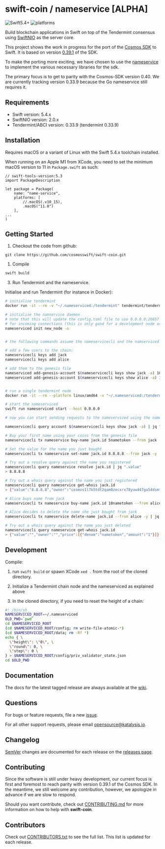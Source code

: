 # swift-coin / nameservice [ALPHA]

![Swift5.4+](https://img.shields.io/badge/Swift-5.4+-blue.svg)
![platforms](https://img.shields.io/badge/platforms-macOS%20%7C%20linux-orange.svg)

Build blockchain applications in Swift on top of the Tendermint consensus using [SwiftNIO](https://github.com/apple/swift-nio) as the server core.

This project shows the work in progress for the port of the [Cosmos SDK](https://github.com/cosmos/cosmos-sdk) to Swift. It is based on version [0.39.1](https://github.com/cosmos/cosmos-sdk/tree/v0.39.1) of the SDK.

To make the porting more exciting, we have chosen to use the [nameservice](https://github.com/cosmos/sdk-tutorials/tree/master/nameservice) to implement the various necessary libraries for the sdk.

The primary focus is to get to parity with the Cosmos-SDK version 0.40. We are currently tracking version 0.33.9 because the Go nameservice still requires it.

## Requirements
- Swift version: 5.4.x
- SwiftNIO version: 2.0.x
- Tendermint/ABCI version: 0.33.9 (tendermint 0.33.9)

## Installation

Requires macOS or a variant of Linux with the Swift 5.4.x toolchain installed.

When running on an Apple M1 from XCode, you need to set the minimum macOS version to 11 in `Package.swift` as such:
```
// swift-tools-version:5.3
import PackageDescription

let package = Package(
    name: "name-service",
    platforms: [
        //.macOS(.v10_15),
        .macOS("11.0")
    ],
...
)
```

## Getting Started

1. Checkout the code from github:
```
git clone https://github.com/cosmosswift/swift-coin.git
```

1. Compile

```bash
swift build
```

3. Run Tendermint and the nameservice. 

Initialise and run Tendermint (for instance in Docker):
```bash
# initialise tendermint
docker run -it --rm -v "~/.nameserviced:/tendermint" tendermint/tendermint:v0.34.0 init

# initialise the namservice daemon
# note that this will update the config.toml file to use 0.0.0.0:26657 instead of 127.0.0.1:26657
# for incoming connections (this is only good for a development node or one where tendermint is running in docker)
nameserviced init new_node -o


# the following commands assume the nameservicecli and the namserviced are in your $PATH

# add a few users to the chain:
nameservicecli keys add jack
nameservicecli keys add alice

# add them to the genesis file
nameserviced add-genesis-account $(nameservicecli keys show jack -a) 1000nametoken,100000000stake
nameserviced add-genesis-account $(nameservicecli keys show alice -a) 1000nametoken,100000000stake


# run a single tendermint node
docker run -it --rm --platform linux/amd64 -v "~/.nameserviced:/tendermint" -p "26656-26657:26656-26657"  tendermint/tendermint:v0.34.0 node --proxy_app="tcp://host.docker.internal:26658"

# start the nameserviced
swift run nameserviced start --host 0.0.0.0

# now you can start sending requests to the nameserviced using the nameservicecli

nameservicecli query account $(nameservicecli keys show jack -a) | jq ".value.coins[0]"

# Buy your first name using your coins from the genesis file
nameservicecli tx nameservice buy-name jack.id 5nametoken --from jack -y | jq ".txhash" |  xargs $(sleep 6) nameservicecli query tx

# Set the value for the name you just bought
nameservicecli tx nameservice set-name jack.id 8.8.8.8 --from jack -y | jq ".txhash" |  xargs $(sleep 6) nameservicecli q tx

# Try out a resolve query against the name you registered
nameservicecli query nameservice resolve jack.id | jq ".value"
> 8.8.8.8

# Try out a whois query against the name you just registered
nameservicecli query nameservice get-whois jack.id
> {"value":"8.8.8.8","owner":"cosmos1l7k5tdt2qam0zecxrx78yuw447ga54dsmtpk2s","price":[{"denom":"nametoken","amount":"5"}]}

# Alice buys name from jack
nameservicecli tx nameservice buy-name jack.id 10nametoken --from alice -y | jq ".txhash" |  xargs $(sleep 6) nameservicecli q tx

# Alice decides to delete the name she just bought from jack
nameservicecli tx nameservice delete-name jack.id --from alice -y | jq ".txhash" |  xargs $(sleep 6) nameservicecli q tx

# Try out a whois query against the name you just deleted
nameservicecli query nameservice get-whois jack.id
> {"value":"","owner":"","price":[{"denom":"nametoken","amount":"1"}]}
```

## Development

Compile:

1. run `swift build` or spawn XCode `xed .` from the root of the cloned directory.

2. Initialize a Tendermint chain node and the nameserviced as explained above

3. In the cloned directory, if you need to reset the height of a chain:
```sh
#! /bin/sh
NAMESERVICED_ROOT=~/.nameserviced
OLD_PWD=`pwd`
cd $NAMESERVICED_ROOT
(cd $NAMESERVICED_ROOT/config; rm write-file-atomic-*)
(cd $NAMESERVICED_ROOT/data; rm -Rf *)
echo { \
  \"height\": \"0\", \
  \"round\": 0, \
  \"step\": 0 \
} > $NAMESERVICED_ROOT/config/priv_validator_state.json
cd $OLD_PWD
```


## Documentation

The docs for the latest tagged release are always available at the [wiki](https://github.com/CosmosSwift/swift-coin/wiki).

## Questions

For bugs or feature requests, file a new [issue](https://github.com/cosmosswift/swift-coin/issues).

For all other support requests, please email [opensource@katalysis.io](mailto:opensource@katalysis.io).

## Changelog

[SemVer](https://semver.org/) changes are documented for each release on the [releases page](https://github.com/cosmosswift/swift-coin/-/releases).

## Contributing

Since the software is still under heavy development, our current focus is first and foremost to reach parity with version 0.39.1 of the Cosmos SDK. In the meantime, we still welcome any contribution, however, we apologize in advance if we are slow to respond.

Should you want contribute, check out [CONTRIBUTING.md](https://github.com/cosmosswift/swift-coin/blob/master/CONTRIBUTING.md) for more information on how to help with **swift-coin**.

## Contributors

Check out [CONTRIBUTORS.txt](https://github.com/cosmosswift/swift-coin/blob/master/CONTRIBUTORS.txt) to see the full list. This list is updated for each release.
